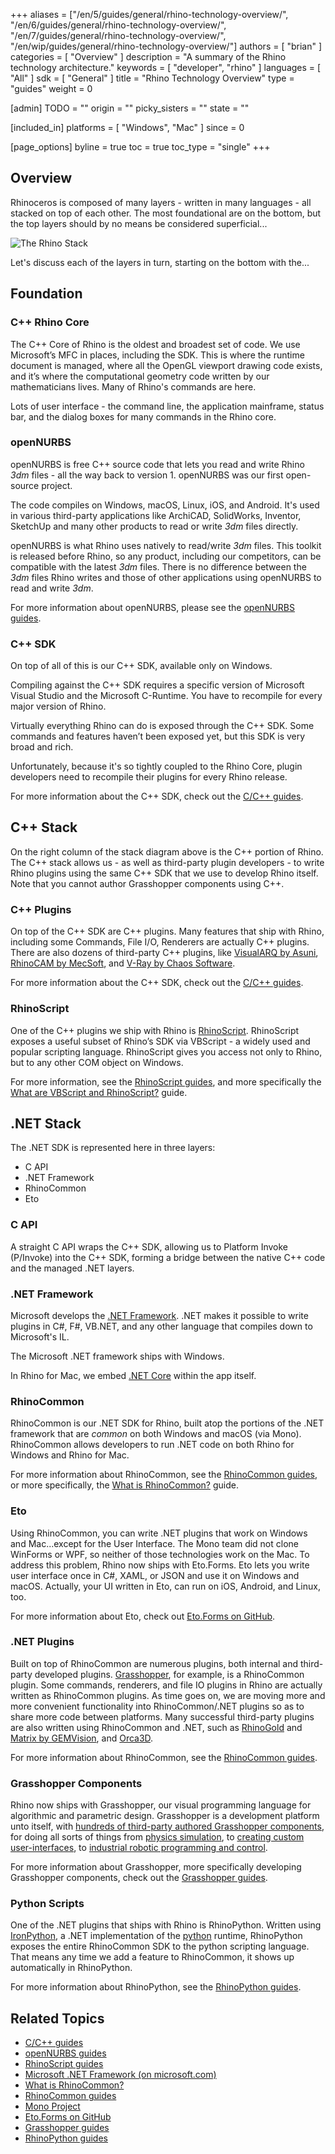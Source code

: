 +++
aliases = ["/en/5/guides/general/rhino-technology-overview/", "/en/6/guides/general/rhino-technology-overview/", "/en/7/guides/general/rhino-technology-overview/", "/en/wip/guides/general/rhino-technology-overview/"]
authors = [ "brian" ]
categories = [ "Overview" ]
description = "A summary of the Rhino technology architecture."
keywords = [ "developer", "rhino" ]
languages = [ "All" ]
sdk = [ "General" ]
title = "Rhino Technology Overview"
type = "guides"
weight = 0

[admin]
TODO = ""
origin = ""
picky_sisters = ""
state = ""

[included_in]
platforms = [ "Windows", "Mac" ]
since = 0

[page_options]
byline = true
toc = true
toc_type = "single"
+++


## Overview

Rhinoceros is composed of many layers - written in many languages - all stacked on top of each other.  The most foundational are on the bottom, but the top layers should by no means be considered superficial...

![The Rhino Stack](/images/rhino-technology-overview-01.png)

Let's discuss each of the layers in turn, starting on the bottom with the...

## Foundation

### C++ Rhino Core

The C++ Core of Rhino is the oldest and broadest set of code.  We use Microsoft’s MFC in places, including the SDK.  This is where the runtime document is managed, where all the OpenGL viewport drawing code exists, and it’s where the computational geometry code written by our mathematicians lives.  Many of Rhino's commands are here.

Lots of user interface - the command line, the application mainframe, status bar, and the dialog boxes for many commands in the Rhino core.

### openNURBS

openNURBS is free C++ source code that lets you read and write Rhino *3dm* files - all the way back to version 1.  openNURBS was our first open-source project.

The code compiles on Windows, macOS, Linux, iOS, and Android.  It's used in various third-party applications like ArchiCAD, SolidWorks, Inventor, SketchUp and many other products to read or write *3dm* files directly.

openNURBS is what Rhino uses natively to read/write *3dm* files.  This toolkit is released before Rhino, so any product, including our competitors, can be compatible with the latest *3dm* files.  There is no difference between the *3dm* files Rhino writes and those of other applications using openNURBS to read and write *3dm*.

For more information about openNURBS, please see the [openNURBS guides](/guides/opennurbs/).

### C++ SDK

On top of all of this is our C++ SDK, available only on Windows.

Compiling against the C++ SDK requires a specific version of Microsoft Visual Studio and the Microsoft C-Runtime.  You have to recompile for every major version of Rhino.

Virtually everything Rhino can do is exposed through the C++ SDK. Some commands and features haven’t been exposed yet, but this SDK is very broad and rich.

Unfortunately, because it's so tightly coupled to the Rhino Core, plugin developers need to recompile their plugins for every Rhino release.

For more information about the C++ SDK, check out the [C/C++ guides](/guides/cpp/).

## C++ Stack

On the right column of the stack diagram above is the C++ portion of Rhino.  The C++ stack allows us - as well as third-party plugin developers - to write Rhino plugins using the same C++ SDK that we use to develop Rhino itself.  Note that you cannot author Grasshopper components using C++.

### C++ Plugins

On top of the C++ SDK are C++ plugins.  Many features that ship with Rhino, including some Commands, File I/O, Renderers are actually C++ plugins.  There are also dozens of third-party C++ plugins, like [VisualARQ by Asuni](http://www.visualarq.com/), [RhinoCAM by MecSoft](https://mecsoft.com/rhinocam-software/), and [V-Ray by Chaos Software](https://www.chaosgroup.com/vray/rhino).

For more information about the C++ SDK, check out the [C/C++ guides](/guides/cpp/).

### RhinoScript

One of the C++ plugins we ship with Rhino is [RhinoScript](/guides/rhinoscript/what-are-vbscript-rhinoscript/).  RhinoScript exposes a useful subset of Rhino’s SDK via VBScript - a widely used and popular scripting language.  RhinoScript gives you access not only to Rhino, but to any other COM object on Windows.

For more information, see the [RhinoScript guides](/guides/rhinoscript/), and more specifically the [What are VBScript and RhinoScript?](/guides/rhinoscript/what-are-vbscript-rhinoscript/) guide.

## .NET Stack

The .NET SDK is represented here in three layers:

- C API
- .NET Framework
- RhinoCommon
- Eto

### C API

A straight C API wraps the C++ SDK, allowing us to Platform Invoke (P/Invoke) into the C++ SDK, forming a bridge between the native C++ code and the managed .NET layers.

### .NET Framework

Microsoft develops the [.NET Framework](https://www.microsoft.com/net/framework).  .NET makes it possible to write plugins in C#, F#, VB.NET, and any other language that compiles down to Microsoft's IL.

The Microsoft .NET framework ships with Windows.

In Rhino for Mac, we embed [.NET Core](/guides/rhinocommon/moving-to-dotnet-7/) within the app itself.

### RhinoCommon

RhinoCommon is our .NET SDK for Rhino, built atop the portions of the .NET framework that are *common* on both Windows and macOS (via Mono).  RhinoCommon allows developers to run .NET code on both Rhino for Windows and Rhino for Mac.

For more information about RhinoCommon, see the [RhinoCommon guides](/guides/rhinocommon/), or more specifically, the [What is RhinoCommon?](/guides/rhinocommon/what-is-rhinocommon) guide.

### Eto

Using RhinoCommon, you can write .NET plugins that work on Windows and Mac...except for the User Interface.  The Mono team did not clone WinForms or WPF, so neither of those technologies work on the Mac.  To address this problem, Rhino now ships with Eto.Forms.  Eto lets you write user interface once in C#, XAML, or JSON and use it on Windows and macOS.  Actually, your UI written in Eto, can run on iOS, Android, and Linux, too.

For more information about Eto, check out [Eto.Forms on GitHub](https://github.com/picoe/Eto).

### .NET Plugins

Built on top of RhinoCommon are numerous plugins, both internal and third-party developed plugins.  [Grasshopper](http://www.grasshopper3d.com/), for example, is a RhinoCommon plugin.  Some commands, renderers, and file IO plugins in Rhino are actually written as RhinoCommon plugins.  As time goes on, we are moving more and more convenient functionality into RhinoCommon/.NET plugins so as to share more code between platforms.  Many successful third-party plugins are also written using RhinoCommon and .NET, such as [RhinoGold](http://www.tdmsolutions.com/) and [Matrix by GEMVision](http://www.stuller.com/matrix), and [Orca3D](http://orca3d.com/).

For more information about RhinoCommon, see the [RhinoCommon guides](/guides/rhinocommon/).

### Grasshopper Components

Rhino now ships with Grasshopper, our visual programming language for algorithmic and parametric design.  Grasshopper is a development platform unto itself, with [hundreds of third-party authored Grasshopper components](http://www.food4rhino.com/grasshopper-addons), for doing all sorts of things from [physics simulation](http://www.food4rhino.com/project/kangaroo), to [creating custom user-interfaces](http://www.food4rhino.com/project/human-ui), to [industrial robotic programming and control](http://www.food4rhino.com/project/hal).

For more information about Grasshopper, more specifically developing Grasshopper components, check out the [Grasshopper guides](/guides/grasshopper/).

### Python Scripts

One of the .NET plugins that ships with Rhino is RhinoPython.  Written using [IronPython](http://ironpython.net/), a .NET implementation of the [python](https://www.python.org/) runtime, RhinoPython exposes the entire RhinoCommon SDK to the python scripting language.  That means any time we add a feature to RhinoCommon, it shows up automatically in RhinoPython.

For more information about RhinoPython, see the [RhinoPython guides](/guides/rhinopython/).

## Related Topics

- [C/C++ guides](/guides/cpp/)
- [openNURBS guides](/guides/opennurbs/)
- [RhinoScript guides](/guides/rhinoscript/)
- [Microsoft .NET Framework (on microsoft.com)](https://www.microsoft.com/net/framework)
- [What is RhinoCommon?](/guides/rhinocommon/what-is-rhinocommon)
- [RhinoCommon guides](/guides/rhinocommon/)
- [Mono Project](https://www.mono-project.com)
- [Eto.Forms on GitHub](https://github.com/picoe/Eto)
- [Grasshopper guides](/guides/grasshopper/)
- [RhinoPython guides](/guides/rhinopython/)
